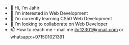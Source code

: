 - 👋 Hi, I’m Jahir
- 👀 I’m interested in Web Development
- 🌱 I’m currently learning CS50 Web Development
- 💞️ I’m looking to collaborate on Web Developer
- 📫 How to reach me - mail  me jhr12301@gmail.com or whatsapp:+971501021391

<!---
jahir73/jahir73 is a ✨ special ✨ repository because its `README.md` (this file) appears on your GitHub profile.
You can click the Preview link to take a look at your changes.
--->
